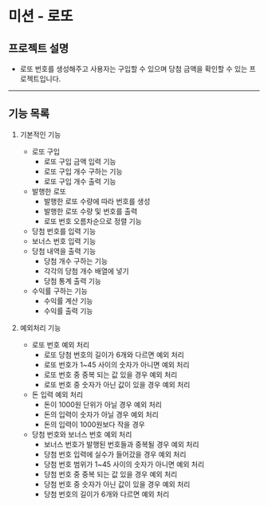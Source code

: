 # 미션 - 로또 
## 프로젝트 설명
- 로또 번호를 생성해주고 사용자는 구입할 수 있으며 당첨 금액을 확인할 수 있는 프로젝트입니다.

---

## 기능 목록 

1) 기본적인 기능
   - 로또 구입
      - 로또 구입 금액 입력 기능
      - 로또 구입 개수 구하는 기능
      - 로또 구입 개수 출력 기능
   - 발행한 로또
      - 발행한 로또 수량에 따라 번호를 생성
      - 발행한 로또 수량 및 번호를 출력
      - 로또 번호 오름차순으로 정렬 기능
   - 당첨 번호를 입력 기능
   - 보너스 번호 입력 기능
   - 당첨 내역을 출력 기능
      - 당첨 개수 구하는 기능
      - 각각의 당첨 개수 배열에 넣기
      - 당첨 통계 출력 기능
   - 수익률 구하는 기능
      - 수익률 계산 기능
      - 수익률 출력 기능


2) 예외처리 기능
    - 로또 번호 예외 처리
      - 로또 당첨 번호의 길이가 6개와 다르면 예외 처리
      - 로또 번호가 1~45 사이의 숫자가 아니면 예외 처리
      - 로또 번호 중 중복 되는 값 있을 경우 예외 처리
      - 로또 번호 중 숫자가 아닌 값이 있을 경우 예외 처리
    - 돈 입력 예외 처리
        - 돈이 1000원 단위가 아닐 경우 예외 처리
      - 돈의 입력이 숫자가 아닐 경우 예외 처리
      - 돈의 입력이 1000원보다 작을 경우
    - 당첨 번호와 보너스 번호 예외 처리
      - 보너스 번호가 발행된 번호들과 중복될 경우 예외 처리
      - 당첨 번호 입력에 실수가 들어갔을 경우 예외 처리
      - 당첨 번호 범위가 1~45 사이의 숫자가 아니면 예외 처리
      - 당첨 번호 중 중복 되는 값 있을 경우 예외 처리
      - 당첨 번호 중 숫자가 아닌 값이 있을 경우 예외 처리
      - 당첨 번호의 길이가 6개와 다르면 예외 처리